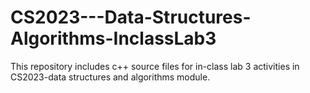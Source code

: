 # CS2023---Data-Structures-Algorithms-InclassLab3
This repository includes c++ source files for in-class lab 3 activities in CS2023-data structures and algorithms module.
